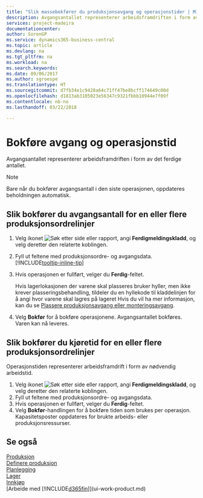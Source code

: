 ```yaml
---
title: "Slik massebokfører du produksjonsavgang og operasjonstider | Microsoft-dokumentasjon"
description: Avgangsantallet representerer arbeidsframdriften i form av det ferdige antallet.
services: project-madeira
documentationcenter: 
author: SorenGP
ms.service: dynamics365-business-central
ms.topic: article
ms.devlang: na
ms.tgt_pltfrm: na
ms.workload: na
ms.search.keywords: 
ms.date: 09/06/2017
ms.author: sgroespe
ms.translationtype: HT
ms.sourcegitcommit: d7fb34e1c9428a64c71ff47be8bcff174649c00d
ms.openlocfilehash: d1813ab3105023e56347c9321fbbb10944e7f09f
ms.contentlocale: nb-no
ms.lasthandoff: 03/22/2018

---
```

# <a name="batch-post-output-and-run-times"></a>Bokføre avgang og operasjonstid
Avgangsantallet representerer arbeidsframdriften i form av det ferdige antallet.  

> [!NOTE]
> Bare når du bokfører avgangsantall i den siste operasjonen, oppdateres beholdningen automatisk.  

## <a name="to-post-output-quantities-for-one-or-more-production-order-lines"></a>Slik bokfører du avgangsantall for en eller flere produksjonsordrelinjer
1. Velg ikonet ![Søk etter side eller rapport](media/ui-search/search_small.png "Søk etter side eller rapport"), angi **Ferdigmeldingskladd**, og velg deretter den relaterte koblingen.  
2. Fyll ut feltene med produksjonsordre- og avgangsdata. [!INCLUDE[tooltip-inline-tip](includes/tooltip-inline-tip_md.md)]
3. Hvis operasjonen er fullført, velger du **Ferdig**-feltet.  

    Hvis lagerlokasjonen der varene skal plasseres bruker hyller, men ikke krever plasseringsbehandling,  tildeler du en hyllekode til kladdelinjen for å angi hvor varene skal lagres på lageret Hvis du vil ha mer informasjon, kan du se [Plassere produksjonsavgang eller monteringsavgang](warehouse-how-to-put-away-production-output.md).  

4. Velg **Bokfør** for å bokføre operasjonene. Avgangsantallet bokføres. Varen kan nå leveres.  

## <a name="to-post-run-times-for-one-or-more-production-order-lines"></a>Slik bokfører du kjøretid for en eller flere produksjonsordrelinjer
Operasjonstiden representerer arbeidsframdrift i form av nødvendig arbeidstid.    

1.  Velg ikonet ![Søk etter side eller rapport](media/ui-search/search_small.png "Søk etter side eller rapport"), angi **Ferdigmeldingskladd**, og velg deretter den relaterte koblingen.  
2. Fyll ut feltene med produksjonsordre- og avgangsdata.  
3.  Hvis operasjonen er fullført, velger du **Ferdig**-feltet.  
4. Velg **Bokfør**-handlingen for å bokføre tiden som brukes per operasjon. Kapasitetsposter oppdateres for brukte arbeids- eller produksjonsressurser.

## <a name="see-also"></a>Se også  
[Produksjon](production-manage-manufacturing.md)    
[Definere produksjon](production-configure-production-processes.md)  
[Planlegging](production-planning.md)      
[Lager](inventory-manage-inventory.md)  
[Innkjøp](purchasing-manage-purchasing.md)  
[Arbeide med [!INCLUDE[d365fin](includes/d365fin_md.md)]](ui-work-product.md)

